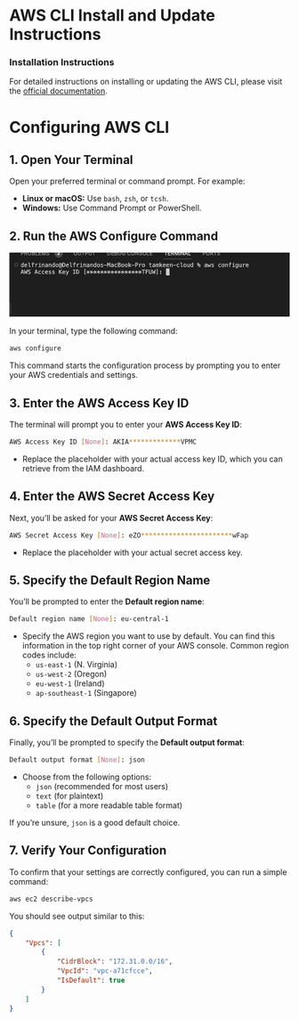 # AWS CLI Install and Update Instructions

### Installation Instructions

For detailed instructions on installing or updating the AWS CLI, please visit the [official documentation](https://docs.aws.amazon.com/cli/latest/userguide/getting-started-install.html).


# Configuring AWS CLI

## 1. Open Your Terminal

Open your preferred terminal or command prompt. For example:
- **Linux or macOS:** Use `bash`, `zsh`, or `tcsh`.
- **Windows:** Use Command Prompt or PowerShell.

## 2. Run the AWS Configure Command

![alt text](image-6.png)

In your terminal, type the following command:

```bash
aws configure
```

This command starts the configuration process by prompting you to enter your AWS credentials and settings.

## 3. Enter the AWS Access Key ID

The terminal will prompt you to enter your **AWS Access Key ID**:

```bash
AWS Access Key ID [None]: AKIA*************VPMC
```

- Replace the placeholder with your actual access key ID, which you can retrieve from the IAM dashboard.

## 4. Enter the AWS Secret Access Key

Next, you’ll be asked for your **AWS Secret Access Key**:

```bash
AWS Secret Access Key [None]: eZO***********************wFap
```

- Replace the placeholder with your actual secret access key.

## 5. Specify the Default Region Name

You’ll be prompted to enter the **Default region name**:

```bash
Default region name [None]: eu-central-1
```

- Specify the AWS region you want to use by default. You can find this information in the top right corner of your AWS console. Common region codes include:
  - `us-east-1` (N. Virginia)
  - `us-west-2` (Oregon)
  - `eu-west-1` (Ireland)
  - `ap-southeast-1` (Singapore)

## 6. Specify the Default Output Format

Finally, you’ll be prompted to specify the **Default output format**:

```bash
Default output format [None]: json
```

- Choose from the following options:
  - `json` (recommended for most users)
  - `text` (for plaintext)
  - `table` (for a more readable table format)

If you’re unsure, `json` is a good default choice.

## 7. Verify Your Configuration

To confirm that your settings are correctly configured, you can run a simple command:

```bash
aws ec2 describe-vpcs
```

You should see output similar to this:

```json
{
    "Vpcs": [
        {
            "CidrBlock": "172.31.0.0/16",
            "VpcId": "vpc-a71cfcce",
            "IsDefault": true
        }
    ]
}
```